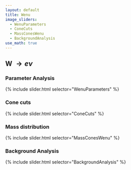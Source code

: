 ```yaml
---
layout: default
title: Wenu
image_sliders:
  - WenuParameters
  - ConeCuts
  - MassConesWenu
  - BackgroundAnalysis
use_math: true
---
```


## W $\rightarrow e\nu$

### Parameter Analysis

{% include slider.html selector="WenuParameters" %}


### Cone cuts


{% include slider.html selector="ConeCuts" %}



### Mass distribution


{% include slider.html selector="MassConesWenu" %}


### Background Analysis


{% include slider.html selector="BackgroundAnalysis" %}


